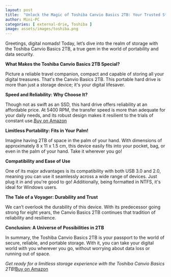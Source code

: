 ```yaml
---
layout: post
title:  "Unlock the Magic of Toshiba Canvio Basics 2TB: Your Trusted Storage Companion"
author: Mini-PC
categories: [ external-drie, Toshiba ]
image: assets/images/toshiba.png
---
```



Greetings, digital nomads! Today, let’s dive into the realm of storage with the Toshiba Canvio Basics 2TB, a true gem in the world of portability and data security.

**What Makes the Toshiba Canvio Basics 2TB Special?**

Picture a reliable travel companion, compact and capable of storing all your digital treasures. That's the Canvio Basics 2TB. This portable hard drive is more than just a storage device; it's your digital lifesaver.

**Speed and Reliability: Why Choose It?**

Though not as swift as an SSD, this hard drive offers reliability at an affordable price. At 5400 RPM, the transfer speed is more than adequate for your daily needs, and its robust design makes it resilient to the trials of constant use.[Buy on Amazon](https://amzn.to/48tVVeI)


**Limitless Portability: Fits in Your Palm!**

Imagine having 2TB of space in the palm of your hand. With dimensions of approximately 8 x 11 x 1.5 cm, this device easily fits into your pocket, bag, or even in the palm of your hand. Take it wherever you go!

**Compatibility and Ease of Use**

One of its major advantages is its compatibility with both USB 3.0 and 2.0, meaning you can use it seamlessly across a wide range of devices. Just plug it in and you're good to go! Additionally, being formatted in NTFS, it's ideal for Windows users.

**The Tale of a Voyager: Durability and Trust**

We can’t overlook the durability of this device. With its predecessor going strong for eight years, the Canvio Basics 2TB continues that tradition of reliability and resilience.

**Conclusion: A Universe of Possibilities in 2TB**

In summary, the Toshiba Canvio Basics 2TB is your passport to the world of secure, reliable, and portable storage. With it, you can take your digital world with you wherever you go, without worrying about data loss or running out of space.

*Get ready for a limitless storage experience with the Toshiba Canvio Basics 2TB!*[Buy on Amazon](https://amzn.to/48tVVeI)























